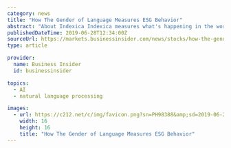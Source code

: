 ```yaml
---
category: news
title: "How The Gender of Language Measures ESG Behavior"
abstract: "About Indexica Indexica measures what's happening in the world by quantifying events, trends, and opinions in news documents using natural language processing. Using machine learning, Indexica ..."
publishedDateTime: 2019-06-28T12:34:00Z
sourceUrl: https://markets.businessinsider.com/news/stocks/how-the-gender-of-language-measures-esg-behavior-1028317174
type: article

provider:
  name: Business Insider
  id: businessinsider

topics:
  - AI
  - natural language processing

images:
  - url: https://c212.net/c/img/favicon.png?sn=PH98388&amp;sd=2019-06-28
    width: 16
    height: 16
    title: "How The Gender of Language Measures ESG Behavior"
---
```


